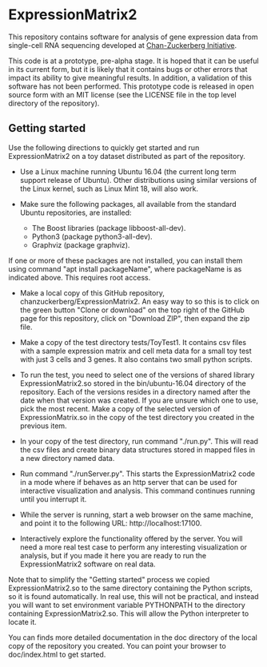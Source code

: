 # ExpressionMatrix2

This repository contains software for analysis of gene expression data from single-cell RNA sequencing developed at [Chan-Zuckerberg Initiative](https://chanzuckerberg.com).

This code is at a prototype, pre-alpha stage. It is hoped that it can be useful in its current form, but it is likely that it contains bugs or other errors that impact its ability to give meaningful results. In addition, a validation of this software has not been performed. This prototype code is released in open source form with an MIT license (see the LICENSE file in the top level directory of the repository). 

## Getting started

Use the following directions to quickly get started and run ExpressionMatrix2 on a toy dataset distributed as part of the repository.

- Use a Linux machine running Ubuntu 16.04 (the current long term support release of Ubuntu). Other distributions using similar versions of the Linux kernel, such as Linux Mint 18, will also work.

- Make sure the following packages, all available from the standard Ubuntu repositories, are installed:
    * The Boost libraries (package libboost-all-dev).
    * Python3 (package python3-all-dev).
    * Graphviz (package graphviz). 

If one or more of these packages are not installed, you can install them using command "apt install packageName", where packageName is as indicated above. This requires root access.

- Make a local copy of this GitHub repository, chanzuckerberg/ExpressionMatrix2. An easy way to so this is to click on the green button "Clone or download" on the top right of the GitHub page for this repository, click on "Download ZIP", then expand the zip file.

- Make a copy of the test directory tests/ToyTest1. It contains csv files with a sample expression matrix and cell meta data for a small toy test with just 3 cells and 3 genes. It also contains two small python scripts.

- To run the test, you need to select one of the versions of shared library ExpressionMatrix2.so stored in the bin/ubuntu-16.04 directory of the repository. Each of the versions resides in a directory named after the date when that version was created. If you are unsure which one to use, pick the most recent. Make a copy of the selected version of ExpressionMatrix.so in the copy of the test directory you created in the previous item.

- In your copy of the test directory, run command "./run.py". This will read the csv files and create binary data structures stored in mapped files in a new directory named data.

- Run command "./runServer.py". This starts the ExpressionMatrix2 code in a mode where if behaves as an http server that can be used for interactive visualization and analysis. This command continues running until you interrupt it.

- While the server is running, start a web browser on the same machine, and point it to the following URL: http://localhost:17100.

- Interactively explore the functionality offered by the server. You will need a more real test case to perform any interesting visualization or analysis, but if you made it here you are ready to run the ExpressionMatrix2 software on real data. 

Note that to simplify the "Getting started" process we copied ExpressionMatrix2.so to the same directory containing the Python scripts, so it is found automatically. In real use, this will not be practical, and instead you will want to set environment variable PYTHONPATH to the directory containing ExpressionMatrix2.so. This will allow the Python interpreter to locate it. 

You can finds more detailed documentation in the doc directory of the local copy of the repository you created. You can point your browser to doc/index.html to get started.


